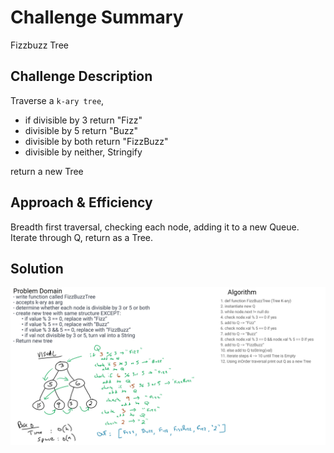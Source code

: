 # Challenge Summary
Fizzbuzz Tree

## Challenge Description
Traverse a `k-ary tree`, 
- if divisible by 3 return "Fizz"
- divisible by 5 return "Buzz"
- divisible by both return "FizzBuzz"
- divisible by neither, Stringify

return a new Tree

## Approach & Efficiency
Breadth first traversal, checking each node, adding it to a new Queue.
Iterate through Q, return as a Tree.

## Solution
![whiteboardImg](../../../resources/FizzBuzzTree.jpg)    